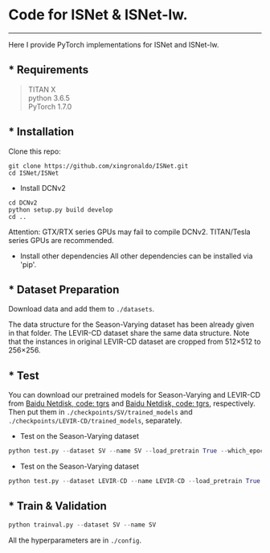 # Code for ISNet & ISNet-lw.
---------------------------------------------
Here I provide PyTorch implementations for ISNet and ISNet-lw.


## * Requirements
>TITAN X<br>
>python 3.6.5<br>
>PyTorch 1.7.0

## * Installation
Clone this repo:

```shell
git clone https://github.com/xingronaldo/ISNet.git
cd ISNet/ISNet
```

* Install DCNv2

```shell
cd DCNv2
python setup.py build develop
cd ..
```
Attention: GTX/RTX series GPUs may fail to compile DCNv2. TITAN/Tesla series GPUs are recommended.


* Install other dependencies
All other dependencies can be installed via 'pip'.

## * Dataset Preparation
Download data and add them to `./datasets`. 

The data structure for the Season-Varying dataset has been already given in that folder. 
The LEVIR-CD dataset share the same data structure. Note that the instances in original LEVIR-CD dataset are cropped from 512×512 to 256×256.


## * Test
You can download our pretrained models for Season-Varying and LEVIR-CD from [Baidu Netdisk, code: tgrs](https://pan.baidu.com/s/1rux9Zxjc8yGsga28CSD0kg) and [Baidu Netdisk, code: tgrs](https://pan.baidu.com/s/1DTazE7I3lhELPRZr5oyniQ), respectively. 
Then put them in `./checkpoints/SV/trained_models` and `./checkpoints/LEVIR-CD/trained_models`, separately.

* Test on the Season-Varying dataset

```python
python test.py --dataset SV --name SV --load_pretrain True --which_epoch 194
```

* Test on the Season-Varying dataset

```python
python test.py --dataset LEVIR-CD --name LEVIR-CD --load_pretrain True --which_epoch 255
```

## * Train & Validation
```python
python trainval.py --dataset SV --name SV 
```
All the hyperparameters are in `./config`.







